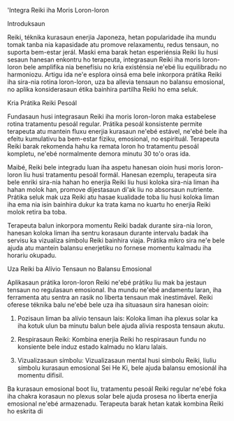 'Integra Reiki iha Moris Loron-loron

Introduksaun

Reiki, téknika kurasaun enerjia Japoneza, hetan popularidade iha mundu tomak tanba nia kapasidade atu promove relaxamentu, redus tensaun, no suporta bem-estar jerál. Maski ema barak hetan esperiénsia Reiki liu husi sesaun hanesan enkontru ho terapeuta, integrasaun Reiki iha moris loron-loron bele amplifika nia benefísiu no kria existénsia ne'ebé liu equilibradu no harmoniozu. Artigu ida ne'e esplora oinsá ema bele inkorpora prátika Reiki iha sira-nia rotina loron-loron, uza ba allevia tensaun no balansu emosional, no aplika konsiderasaun étika bainhira partilha Reiki ho ema seluk.

Kria Prátika Reiki Pesoál

Fundasaun husi integrasaun Reiki iha moris loron-loron maka estabelese rotina tratamentu pesoál regular. Prátika pesoál konsistente permite terapeuta atu mantein fluxu enerjia kurasaun ne'ebé estável, ne'ebé bele iha efeitu kumulativu ba bem-estar fíziku, emosional, no espirituál. Terapeuta Reiki barak rekomenda hahu ka remata loron ho tratamentu pesoál kompletu, ne'ebé normalmente demora minutu 30 to'o oras ida.

Maibé, Reiki bele integradu luan iha aspetu hanesan oioin husi moris loron-loron liu husi tratamentu pesoál formál. Hanesan ezemplu, terapeuta sira bele enriki sira-nia hahan ho enerjia Reiki liu husi koloka sira-nia liman iha hahan molok han, promove dijestasaun di'ak liu no absorsaun nutriente. Prátika seluk mak uza Reiki atu hasae kualidade toba liu husi koloka liman iha ema nia isin bainhira dukur ka trata kama no kuartu ho enerjia Reiki molok retira ba toba.

Terapeuta balun inkorpora momentu Reiki badak durante sira-nia loron, hanesan koloka liman iha sentru korasaun durante intervalu badak iha servisu ka vizualiza símbolu Reiki bainhira viaja. Prátika mikro sira ne'e bele ajuda atu mantein balansu enerjetiku no fornese momentu kalmadu iha horariu okupadu.

Uza Reiki ba Alívio Tensaun no Balansu Emosional

Aplikasaun prátika loron-loron Reiki ne'ebé prátiku liu mak ba jestaun tensaun no regulasaun emosional. Iha mundu ne'ebé andamentu laran, iha ferramenta atu sentra an rasik no liberta tensaun mak inestimável. Reiki oferese téknika balu ne'ebé bele uza iha situasaun sira hanesan oioin:

1. Pozisaun liman ba alívio tensaun lais: Koloka liman iha plexus solar ka iha kotuk ulun ba minutu balun bele ajuda alivia resposta tensaun akutu.

2. Respirasaun Reiki: Kombina enerjia Reiki ho respirasaun fundu no konsiente bele induz estado kalmadu no klaru lalais.

3. Vizualizasaun símbolu: Vizualizasaun mental husi símbolu Reiki, liuliu símbolu kurasaun emosional Sei He Ki, bele ajuda balansu emosionál iha momentu difisil.

Ba kurasaun emosional boot liu, tratamentu pesoál Reiki regular ne'ebé foka iha chakra korasaun no plexus solar bele ajuda prosesa no liberta enerjia emosional ne'ebé armazenadu. Terapeuta barak hetan katak kombina Reiki ho eskrita di